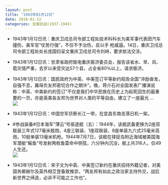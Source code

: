 ```yaml
---
layout: post
title: "1943年01月12日"
date: 2018-01-12
categories: 全面抗战(1937-1945)
---
```


<meta name="referrer" content="no-referrer" />

- 1943年1月12日讯：重庆卫戍总司令部工程处技术科科长为美军事代表团汽车撞伤，美军官“仗势行强”，不仅不予治伤，反以手 枪威逼。14日，重庆卫戍总司令部工程处处长庞国钧呈文重庆卫戍总司令刘峙，要求依法交涉。 

- 1943年1月12日讯：甘肃省政府致电重庆赈济委员会，报告该省水、旱、风、雹灾情严重，去岁以来受灾达57个县，占全省80％以上，请求赈济。 

- 1943年1月12日讯：国民政府为中英、中美签订平等新约昭告全国“淬励奋发，自强不息，冀毋负友邦密切合作之期许”。晚，蒋介石对全国发表广播演说称：中英、中美新约的签订“不仅是我们中华民族在历史上为起死回生的最重要的一页，亦是英美各友邦为世界对人类的平等自由，建立了一座最光 ... <br/><img src="https://wx3.sinaimg.cn/large/aca367d8ly1fndz9s70zdj20c809zaa3.jpg" />

- 1943年1月12日讯：中国空军侦察长江一带，在宜昌东南击落日机一架。 

- #参战装备#日本海军“薄云“号驱逐舰（五）：1944年，该舰武备更换为2座双联装三年式127毫米舰炮，4座三联装、1座双联装、8座单装九六式25毫米高炮，10挺单装13毫米机枪。1944年7月7日，该舰在择捉岛附近海域被美国海军潜艇“鳐鱼”号发射两枚鱼雷命中侧弦，六分钟内沉没，舰上共316人，仅49人生还。 <br/><img src="https://wx1.sinaimg.cn/large/aca367d8ly1fndleh4c69j21hc0u0gwe.jpg" />

- 1943年1月12日讯：宋子文为中英、中美签订新约在重庆招待外籍记者，对美国务卿赫尔及英外相艾登备致推崇，“两友邦有如此之政治家主持外交，战后新世界之缔造，必非不可能之工作也”。 

